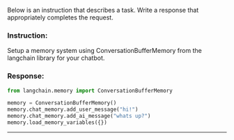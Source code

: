 Below is an instruction that describes a task. Write a response that appropriately completes the request.

### Instruction:
Setup a memory system using ConversationBufferMemory from the langchain library for your chatbot.

### Response:
```python
from langchain.memory import ConversationBufferMemory

memory = ConversationBufferMemory()
memory.chat_memory.add_user_message("hi!")
memory.chat_memory.add_ai_message("whats up?")
memory.load_memory_variables({})
```
---
